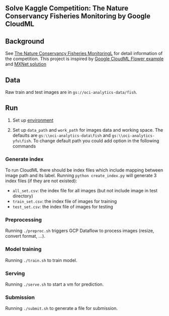 Solve Kaggle Competition: The Nature Conservancy Fisheries Monitoring by Google CloudML
--------------------------------------------------

## Background

See [The Nature Conservancy Fisheries MonitoringL](https://www.kaggle.com/c/the-nature-conservancy-fisheries-monitoring)
for detail information of the competition. This project is inspired by
[Google CloudML Flower
example](https://github.com/GoogleCloudPlatform/cloudml-samples/tree/master/flowers)
and [MXNet
solution](https://www.kaggle.com/drn01z3/the-nature-conservancy-fisheries-monitoring/mxnet-xgboost-simple-solution/code)

## Data

Raw train and test images are in ```gs://oci-analytics-data/fish```.

## Run

1) Set up [environment](https://cloud.google.com/ml/docs/how-tos/getting-set-up)

2) Set up ```data_path``` and ```work_path``` for images data and working space.
The defaults are ```gs:\\oci-analytics-data\fish``` and
```gs:\\oci-analytics-yfu\fish```. To change default path you could
add option in the following commands

### Generate index

To run CloudML there should be index files which include mapping between image path and its label.
Running ```python create_index.py``` will generate 3 index files (if they are not existed):
  * ```all_set.csv```: the index file for all images (but not include image in test directory)
  * ```train_set.csv```: the index file of images for training
  * ```test_set.csv```: the index file of images for testing

### Preprocessing

Running ```./preproc.sh``` triggers GCP Dataflow to process images (resize, convert format, ...).

### Model training

Running ```./train.sh``` to train model.

### Serving

Running ```./serve.sh``` to start a vm for prediction.

### Submission

Running ```./submit.sh``` to generate a file for submission.

